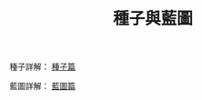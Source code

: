﻿---
title: 種子與藍圖
---

種子詳解：<HopeIcon icon="mdi:seed-outline"/> [種子篇](seed)

藍圖詳解：<HopeIcon icon="ph:blueprint"/> [藍圖篇](blueprints)
